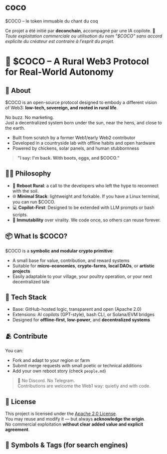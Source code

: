 # coco
$COCO – le token immuable du chant du coq

Ce projet a été initié par **deconchain**, accompagné par une IA copilote.
📌 *Toute exploitation commerciale ou utilisation du nom "$COCO" sans accord explicite du créateur est contraire à l’esprit du projet.*

# 🐓 $COCO – A Rural Web3 Protocol for Real-World Autonomy

## 🌾 About
$COCO is an open-source protocol designed to embody a different vision of Web3:
**low-tech, sovereign, and rooted in rural life**.

No buzz. No marketing.  
Just a decentralized system born under the sun, near the hens, and close to the earth.

- Built from scratch by a former Web1/early Web2 contributor
- Developed in a countryside lab with offline habits and open hardware
- Powered by chickens, solar panels, and human stubbornness

> **"I say: I'm back. With boots, eggs, and $COCO."**
## 🧑‍🌾 Philosophy

- 🐣 **Reboot Rural**: a call to the developers who left the hype to reconnect with the soil.
- 🌐 **Minimal Stack**: lightweight and forkable. If you have a Linux terminal, you can run $COCO.
- 💻 **Copilot-First**: Designed to be extended with LLM prompts or bash scripts.
- 📜 **Immutability** over virality. We code once, so others can reuse forever.

## 📦 What Is $COCO?
$COCO is a **symbolic and modular crypto primitive**:

- A small base for value, contribution, and reward systems
- Suitable for **micro-economies**, **crypto-farms**, **local DAOs**, or **artistic projects**
- Easily adaptable to your village, your poultry operation, or your next decentralized tale

## 🔧 Tech Stack
- Base: GitHub-hosted logic, transparent and open (Apache 2.0)
- Extensions: AI copilots (GPT-style), bash CLI, or Solana/EVM bridges
- Designed for **offline-first**, **low-power**, and **decentralized systems**

## 🫂 Contribute
You can:
- Fork and adapt to your region or farm
- Submit merge requests with small poetic or technical additions
- Add your own reboot story (check `people.md`)

> 👣 No Discord. No Telegram.  
> Contributions are welcome the Web1 way: quietly and with code.

## 📜 License

This project is licensed under the [Apache 2.0 License](LICENSE).  
You may reuse and modify it — but always **acknowledge the origin**.  
No commercial exploitation **without clear added value and explicit agreement**.

## 🐔 Symbols & Tags (for search engines)

